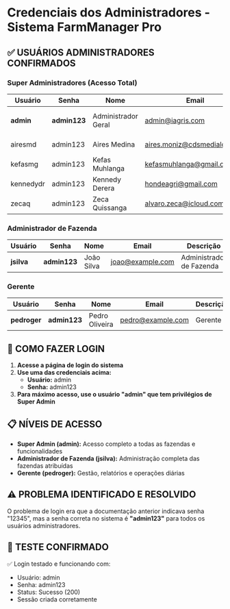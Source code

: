 # Credenciais dos Administradores - Sistema FarmManager Pro

## ✅ USUÁRIOS ADMINISTRADORES CONFIRMADOS

### Super Administradores (Acesso Total)
| Usuário | Senha | Nome | Email | Descrição |
|---------|-------|------|-------|-----------|
| **admin** | **admin123** | Administrador Geral | admin@iagris.com | Super Admin principal |
| airesmd | admin123 | Aires Medina | aires.moniz@cdsmedialda.com | Super Admin |
| kefasmg | admin123 | Kefas Muhlanga | kefasmuhlanga@gmail.com | Super Admin |
| kennedydr | admin123 | Kennedy Derera | hondeagri@gmail.com | Super Admin |
| zecaq | admin123 | Zeca Quissanga | alvaro.zeca@icloud.com | Super Admin |

### Administrador de Fazenda
| Usuário | Senha | Nome | Email | Descrição |
|---------|-------|------|-------|-----------|
| **jsilva** | **admin123** | João Silva | joao@example.com | Administrador de Fazenda |

### Gerente
| Usuário | Senha | Nome | Email | Descrição |
|---------|-------|------|-------|-----------|
| **pedroger** | **admin123** | Pedro Oliveira | pedro@example.com | Gerente |

## 🔑 COMO FAZER LOGIN

1. **Acesse a página de login do sistema**
2. **Use uma das credenciais acima:**
   - **Usuário:** admin
   - **Senha:** admin123
3. **Para máximo acesso, use o usuário "admin" que tem privilégios de Super Admin**

## 📋 NÍVEIS DE ACESSO

- **Super Admin (admin):** Acesso completo a todas as fazendas e funcionalidades
- **Administrador de Fazenda (jsilva):** Administração completa das fazendas atribuídas
- **Gerente (pedroger):** Gestão, relatórios e operações diárias

## ⚠️ PROBLEMA IDENTIFICADO E RESOLVIDO

O problema de login era que a documentação anterior indicava senha "12345", mas a senha correta no sistema é **"admin123"** para todos os usuários administradores.

## 🧪 TESTE CONFIRMADO

✅ Login testado e funcionando com:
- Usuário: admin
- Senha: admin123
- Status: Sucesso (200)
- Sessão criada corretamente